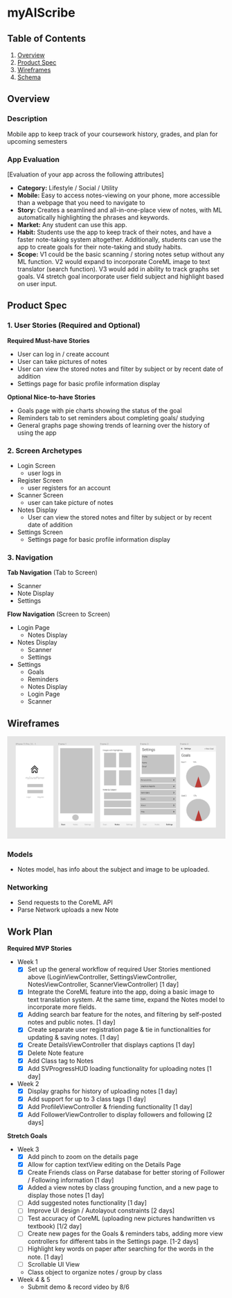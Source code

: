

# myAIScribe

## Table of Contents
1. [Overview](#Overview)
1. [Product Spec](#Product-Spec)
1. [Wireframes](#Wireframes)
2. [Schema](#Schema)

## Overview
### Description
Mobile app to keep track of your coursework history, grades, and plan for upcoming semesters

### App Evaluation
[Evaluation of your app across the following attributes]
- **Category:** Lifestyle / Social / Utility
- **Mobile:** Easy to access notes-viewing on your phone, more accessible than a webpage that you need to navigate to
- **Story:** Creates a seamlined and all-in-one-place view of notes, with ML automatically highlighting the phrases and keywords. 
- **Market:** Any student can use this app. 
- **Habit:** Students use the app to keep track of their notes, and have a faster note-taking system altogether. Additionally, students can use the app to create goals for their note-taking and study habits. 
- **Scope:** V1 could be the basic scanning / storing notes setup without any ML function. V2 would expand to incorporate CoreML image to text translator (search function). V3 would add in ability to track graphs set goals. V4 stretch goal incorporate user field subject and highlight based on user input. 

## Product Spec

### 1. User Stories (Required and Optional)

**Required Must-have Stories**

* User can log in / create account
* User can take pictures of notes 
* User can view the stored notes and filter by subject or by recent date of addition
* Settings page for basic profile information display



**Optional Nice-to-have Stories**

* Goals page with pie charts showing the status of the goal 
* Reminders tab to set reminders about completing goals/ studying
* General graphs page showing trends of learning over the history of using the app 

### 2. Screen Archetypes

* Login Screen
   * user logs in
* Register Screen
   * user registers for an account
* Scanner Screen
   * user can take picture of notes
* Notes Display 
   * User can view the stored notes and filter by subject or by recent date of addition
* Settings Screen
   * Settings page for basic profile information display

### 3. Navigation

**Tab Navigation** (Tab to Screen)

* Scanner
* Note Display
* Settings

**Flow Navigation** (Screen to Screen)

* Login Page
   * Notes Display
* Notes Display
   * Scanner
   * Settings
* Settings
   * Goals
   * Reminders
   * Notes Display
   * Login Page
   * Scanner

## Wireframes

![figma wireframes](https://github.com/sarah-gu/myAIScribe/blob/main/figma.png)


### Models
- Notes model, has info about the subject and image to be uploaded. 
### Networking
- Send requests to the CoreML API 
- Parse Network uploads a new Note 

## Work Plan 
**Required MVP Stories**
* Week 1
  - [X] Set up the general workflow of required User Stories mentioned above (LoginViewController, SettingsViewController, NotesViewController, ScannerViewController) [1 day]
  - [X] Integrate the CoreML feature into the app, doing a basic image to text translation system. At the same time, expand the Notes model to incorporate more fields. 
  - [X] Adding search bar feature for the notes, and filtering by self-posted notes and public notes. [1 day] 
  - [X] Create separate user registration page & tie in functionalities for updating & saving notes. [1 day]
  - [X] Create DetailsViewController that displays captions [1 day]
  - [X] Delete Note feature 
  - [X] Add Class tag to Notes 
  - [X] Add SVProgressHUD loading functionality for uploading notes [1 day] 
* Week 2
  - [X] Display graphs for history of uploading notes [1 day]
  - [X] Add support for up to 3 class tags [1 day] 
  - [X] Add ProfileViewController & friending functionality [1 day]
  - [X] Add FollowerViewController to display followers and following [2 days] 
  
**Stretch Goals**
* Week 3 
  - [X] Add pinch to zoom on the details page 
  - [X] Allow for caption textView editing on the Details Page
  - [X] Create Friends class on Parse database for better storing of Follower / Following information [1 day]
  - [X] Added a view notes by class grouping function, and a new page to display those notes [1 day]
  - [ ] Add suggested notes functionality [1 day]
  - [ ] Improve UI design / Autolayout constraints [2 days] 
  - [ ] Test accuracy of CoreML (uploading new pictures handwritten vs textbook) [1/2 day] 
  - [ ] Create new pages for the Goals & reminders tabs, adding more view controllers for different tabs in the Settings page. [1-2 days]
  - [ ] Highlight key words on paper after searching for the words in the note. [1 day] 
  - [ ] Scrollable UI View 
  * Class object to organize notes / group by class
* Week 4 & 5
  * Submit demo & record video by 8/6








